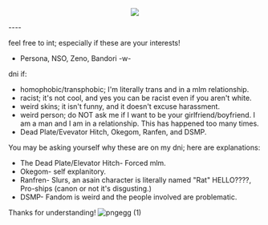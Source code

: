 <p align="center">
 <img src="![giphy](https://github.com/renaster/renaster/assets/163688658/8a8b8669-e247-4940-a88e-783421839329)
" />
</p>
----

feel free to int; especially if these are your interests!
- Persona, NSO, Zeno, Bandori -w-

dni if:
- homophobic/transphobic; I'm literally trans and in a mlm relationship.
- racist; it's not cool, and yes you can be racist even if you aren't white.
- weird skins; it isn't funny, and it doesn't excuse harassment.
- weird person; do NOT ask me if I want to be your girlfriend/boyfriend. I am a man and I am in a relationship. This has happened too many times.
- Dead Plate/Evevator Hitch, Okegom, Ranfen, and DSMP.

You may be asking yourself why these are on my dni; here are explanations:
- The Dead Plate/Elevator Hitch- Forced mlm.
- Okegom- self explanitory.
- Ranfren- Slurs, an asain character is literally named "Rat" HELLO????, Pro-ships (canon or not it's disgusting.)
- DSMP- Fandom is weird and the people involved are problematic.

Thanks for understanding!
![pngegg (1)](https://github.com/renaster/renaster/assets/163688658/9044048a-b86c-4fdc-912d-136b8d9ab870)

